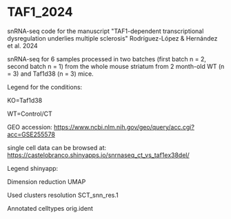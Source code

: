 # TAF1_2024
snRNA-seq code for the manuscript "TAF1-dependent transcriptional dysregulation underlies multiple sclerosis" Rodríguez-López & Hernández et al. 2024

snRNA-seq for 6 samples processed in two batches (first batch n = 2, second batch n = 1) from the whole mouse striatum from
2 month-old WT (n = 3) and Taf1d38 (n = 3) mice.

 Legend for the conditions:
 
 KO=Taf1d38
 
 WT=Control/CT
 
GEO accession: https://www.ncbi.nlm.nih.gov/geo/query/acc.cgi?acc=GSE255578

single cell data can be browsed at: https://castelobranco.shinyapps.io/snrnaseq_ct_vs_taf1ex38del/

Legend shinyapp:

Dimension reduction UMAP

Used clusters resolution SCT_snn_res.1

Annotated celltypes orig.ident

